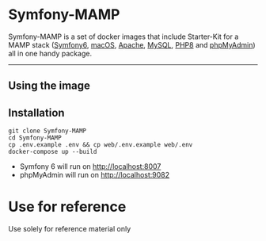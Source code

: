 # Symfony-MAMP

Symfony-MAMP is a set of docker images that include Starter-Kit for a MAMP stack ([Symfony6](https://symfony.com/), [macOS](https://www.apple.com/macos/monterey/), [Apache](https://www.apache.org/), [MySQL](https://www.mysql.com/), [PHP8](https://www.php.net/) and [phpMyAdmin](https://www.phpmyadmin.net/)) all in one handy package.

---

## Using the image

## Installation

```shell
git clone Symfony-MAMP
cd Symfony-MAMP
cp .env.example .env && cp web/.env.example web/.env
docker-compose up --build
```

- Symfony 6 will run on [http://localhost:8007](http://localhost:8007)
- phpMyAdmin will run on [http://localhost:9082](http://localhost:9082)

# Use for reference

Use solely for reference material only
